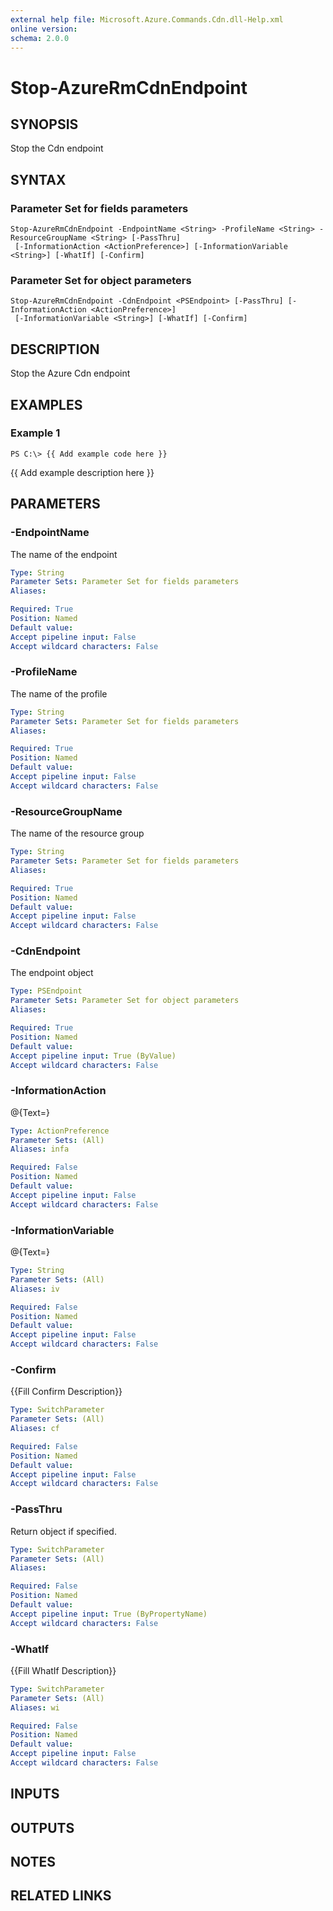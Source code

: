 ```yaml
---
external help file: Microsoft.Azure.Commands.Cdn.dll-Help.xml
online version: 
schema: 2.0.0
---
```


# Stop-AzureRmCdnEndpoint
## SYNOPSIS
Stop the Cdn endpoint

## SYNTAX

### Parameter Set for fields parameters
```
Stop-AzureRmCdnEndpoint -EndpointName <String> -ProfileName <String> -ResourceGroupName <String> [-PassThru]
 [-InformationAction <ActionPreference>] [-InformationVariable <String>] [-WhatIf] [-Confirm]
```

### Parameter Set for object parameters
```
Stop-AzureRmCdnEndpoint -CdnEndpoint <PSEndpoint> [-PassThru] [-InformationAction <ActionPreference>]
 [-InformationVariable <String>] [-WhatIf] [-Confirm]
```

## DESCRIPTION
Stop the Azure Cdn endpoint

## EXAMPLES

### Example 1
```
PS C:\> {{ Add example code here }}
```

{{ Add example description here }}

## PARAMETERS

### -EndpointName
The name of the endpoint

```yaml
Type: String
Parameter Sets: Parameter Set for fields parameters
Aliases: 

Required: True
Position: Named
Default value: 
Accept pipeline input: False
Accept wildcard characters: False
```

### -ProfileName
The name of the profile

```yaml
Type: String
Parameter Sets: Parameter Set for fields parameters
Aliases: 

Required: True
Position: Named
Default value: 
Accept pipeline input: False
Accept wildcard characters: False
```

### -ResourceGroupName
The name of the resource group

```yaml
Type: String
Parameter Sets: Parameter Set for fields parameters
Aliases: 

Required: True
Position: Named
Default value: 
Accept pipeline input: False
Accept wildcard characters: False
```

### -CdnEndpoint
The endpoint object

```yaml
Type: PSEndpoint
Parameter Sets: Parameter Set for object parameters
Aliases: 

Required: True
Position: Named
Default value: 
Accept pipeline input: True (ByValue)
Accept wildcard characters: False
```

### -InformationAction
@{Text=}

```yaml
Type: ActionPreference
Parameter Sets: (All)
Aliases: infa

Required: False
Position: Named
Default value: 
Accept pipeline input: False
Accept wildcard characters: False
```

### -InformationVariable
@{Text=}

```yaml
Type: String
Parameter Sets: (All)
Aliases: iv

Required: False
Position: Named
Default value: 
Accept pipeline input: False
Accept wildcard characters: False
```

### -Confirm
{{Fill Confirm Description}}

```yaml
Type: SwitchParameter
Parameter Sets: (All)
Aliases: cf

Required: False
Position: Named
Default value: 
Accept pipeline input: False
Accept wildcard characters: False
```

### -PassThru
Return object if specified.

```yaml
Type: SwitchParameter
Parameter Sets: (All)
Aliases: 

Required: False
Position: Named
Default value: 
Accept pipeline input: True (ByPropertyName)
Accept wildcard characters: False
```

### -WhatIf
{{Fill WhatIf Description}}

```yaml
Type: SwitchParameter
Parameter Sets: (All)
Aliases: wi

Required: False
Position: Named
Default value: 
Accept pipeline input: False
Accept wildcard characters: False
```

## INPUTS

## OUTPUTS

## NOTES

## RELATED LINKS

